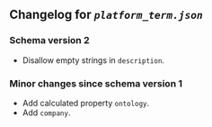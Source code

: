 ## Changelog for *`platform_term.json`*

### Schema version 2

* Disallow empty strings in `description`.

### Minor changes since schema version 1

* Add calculated property `ontology`.
* Add `company`.
